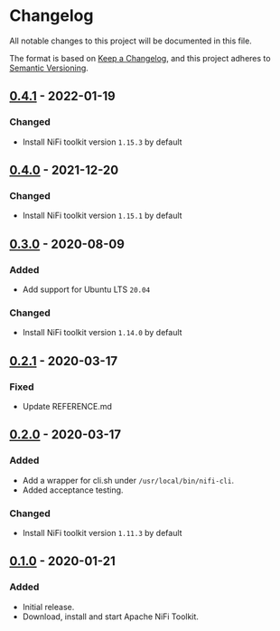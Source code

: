 # Changelog

All notable changes to this project will be documented in this file.

The format is based on [Keep a Changelog](https://keepachangelog.com/en/1.0.0/),
and this project adheres to [Semantic Versioning](https://semver.org/spec/v2.0.0.html).

## [0.4.1] - 2022-01-19

### Changed

- Install NiFi toolkit version `1.15.3` by default

## [0.4.0] - 2021-12-20
### Changed
- Install NiFi toolkit version `1.15.1` by default

## [0.3.0] - 2020-08-09

### Added

- Add support for Ubuntu LTS `20.04`

### Changed

- Install NiFi toolkit version `1.14.0` by default

## [0.2.1] - 2020-03-17

### Fixed

- Update REFERENCE.md

## [0.2.0] - 2020-03-17

### Added

- Add a wrapper for cli.sh under `/usr/local/bin/nifi-cli`.
- Added acceptance testing.

### Changed

- Install NiFi toolkit version `1.11.3` by default

## [0.1.0] - 2020-01-21

### Added

- Initial release.
- Download, install and start Apache NiFi Toolkit.

[unreleased]: https://github.com/ssm/ssm-nifi_toolkit/compare/0.4.1...main
[0.4.1]: https://github.com/ssm/ssm-nifi_toolkit/releases/tag/0.4.1
[0.4.0]: https://github.com/ssm/ssm-nifi_toolkit/releases/tag/0.4.0
[0.3.0]: https://github.com/ssm/ssm-nifi_toolkit/releases/tag/0.3.0
[0.2.1]: https://github.com/ssm/ssm-nifi_toolkit/releases/tag/0.2.1
[0.2.0]: https://github.com/ssm/ssm-nifi_toolkit/releases/tag/0.2.0
[0.1.0]: https://github.com/ssm/ssm-nifi_toolkit/releases/tag/0.1.0
